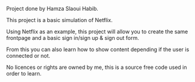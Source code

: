 Project done by Hamza Slaoui Habib.

This project is a basic simulation of Netflix.

Using Netflix as an example, this project will allow you to create the same frontpage and a basic sign in/sign up & sign out form.

From this you can also learn how to show content depending if the user is connected or not.

No licences or rights are owned by me, this is a source free code used in order to learn.
